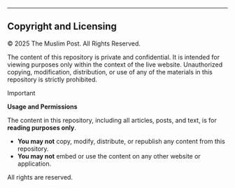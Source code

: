 ---
## Copyright and Licensing

© 2025 The Muslim Post. All Rights Reserved.

The content of this repository is private and confidential. It is intended for viewing purposes only within the context of the live website. Unauthorized copying, modification, distribution, or use of any of the materials in this repository is strictly prohibited.

> [!IMPORTANT]
> **Usage and Permissions**
>
> The content in this repository, including all articles, posts, and text, is for **reading purposes only**.
>
> -   **You may not** copy, modify, distribute, or republish any content from this repository.
> -   **You may not** embed or use the content on any other website or application.
>
> All rights are reserved.
